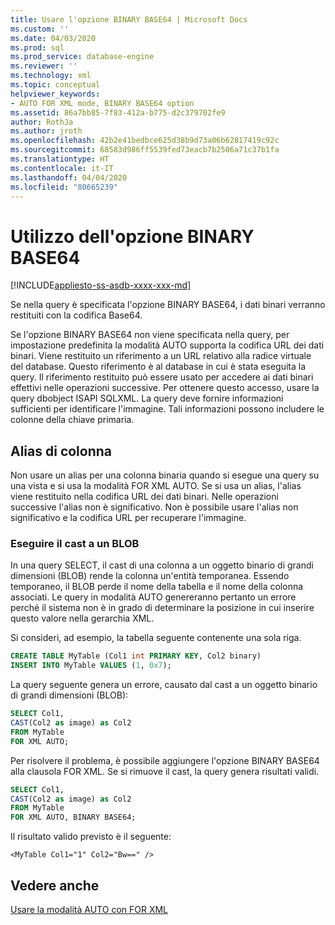 ```yaml
---
title: Usare l'opzione BINARY BASE64 | Microsoft Docs
ms.custom: ''
ms.date: 04/03/2020
ms.prod: sql
ms.prod_service: database-engine
ms.reviewer: ''
ms.technology: xml
ms.topic: conceptual
helpviewer_keywords:
- AUTO FOR XML mode, BINARY BASE64 option
ms.assetid: 86a7bb85-7f83-412a-b775-d2c379702fe9
author: RothJa
ms.author: jroth
ms.openlocfilehash: 42b2e41bedbce625d38b9d73a06b62817419c92c
ms.sourcegitcommit: 68583d986ff5539fed73eacb7b2586a71c37b1fa
ms.translationtype: HT
ms.contentlocale: it-IT
ms.lasthandoff: 04/04/2020
ms.locfileid: "80665239"
---
```

# <a name="use-the-binary-base64-option"></a>Utilizzo dell'opzione BINARY BASE64

[!INCLUDE[appliesto-ss-asdb-xxxx-xxx-md](../../includes/appliesto-ss-asdb-xxxx-xxx-md.md)]

Se nella query è specificata l'opzione BINARY BASE64, i dati binari verranno restituiti con la codifica Base64.

Se l'opzione BINARY BASE64 non viene specificata nella query, per impostazione predefinita la modalità AUTO supporta la codifica URL dei dati binari. Viene restituito un riferimento a un URL relativo alla radice virtuale del database. Questo riferimento è al database in cui è stata eseguita la query. Il riferimento restituito può essere usato per accedere ai dati binari effettivi nelle operazioni successive. Per ottenere questo accesso, usare la query dbobject ISAPI SQLXML. La query deve fornire informazioni sufficienti per identificare l'immagine. Tali informazioni possono includere le colonne della chiave primaria.

## <a name="column-alias"></a>Alias di colonna

Non usare un alias per una colonna binaria quando si esegue una query su una vista e si usa la modalità FOR XML AUTO. Se si usa un alias, l'alias viene restituito nella codifica URL dei dati binari. Nelle operazioni successive l'alias non è significativo. Non è possibile usare l'alias non significativo e la codifica URL per recuperare l'immagine.

### <a name="cast-to-a-blob"></a>Eseguire il cast a un BLOB

In una query SELECT, il cast di una colonna a un oggetto binario di grandi dimensioni (BLOB) rende la colonna un'entità temporanea. Essendo temporaneo, il BLOB perde il nome della tabella e il nome della colonna associati. Le query in modalità AUTO genereranno pertanto un errore perché il sistema non è in grado di determinare la posizione in cui inserire questo valore nella gerarchia XML.

Si consideri, ad esempio, la tabella seguente contenente una sola riga.

```sql
CREATE TABLE MyTable (Col1 int PRIMARY KEY, Col2 binary)
INSERT INTO MyTable VALUES (1, 0x7);
```

La query seguente genera un errore, causato dal cast a un oggetto binario di grandi dimensioni (BLOB):

```sql
SELECT Col1,
CAST(Col2 as image) as Col2
FROM MyTable
FOR XML AUTO;
```

Per risolvere il problema, è possibile aggiungere l'opzione BINARY BASE64 alla clausola FOR XML. Se si rimuove il cast, la query genera risultati validi.

```sql
SELECT Col1,
CAST(Col2 as image) as Col2
FROM MyTable
FOR XML AUTO, BINARY BASE64;
```

Il risultato valido previsto è il seguente:

```console
<MyTable Col1="1" Col2="Bw==" />
```

## <a name="see-also"></a>Vedere anche

[Usare la modalità AUTO con FOR XML](../../relational-databases/xml/use-auto-mode-with-for-xml.md)
